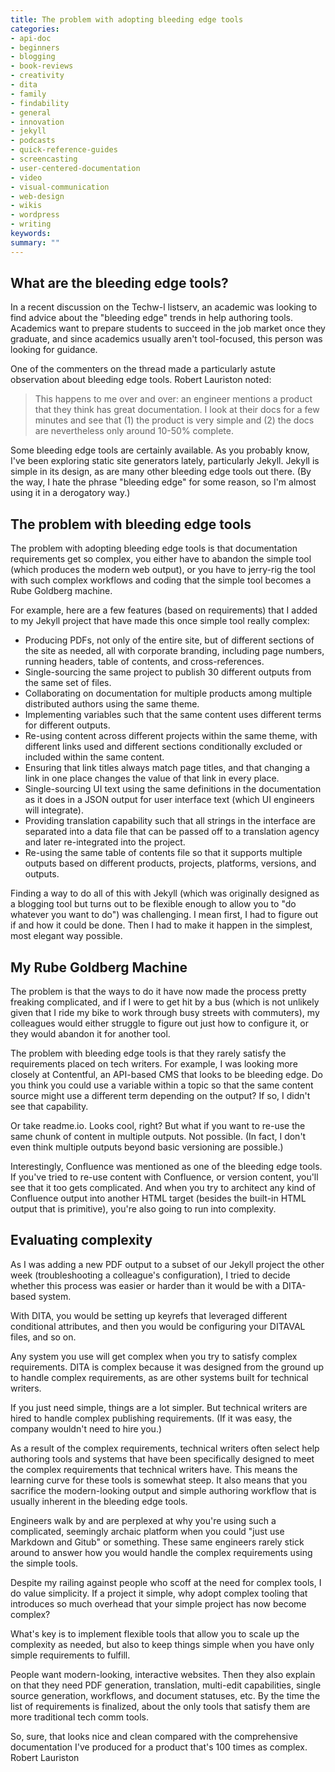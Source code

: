 ```yaml
---
title: The problem with adopting bleeding edge tools
categories:
- api-doc
- beginners
- blogging
- book-reviews
- creativity
- dita
- family
- findability
- general
- innovation
- jekyll
- podcasts
- quick-reference-guides
- screencasting
- user-centered-documentation
- video
- visual-communication
- web-design
- wikis
- wordpress
- writing
keywords: 
summary: ""
---
```


## What are the bleeding edge tools?
In a recent discussion on the Techw-l listserv, an academic was looking to find advice about the "bleeding edge" trends in help authoring tools. Academics want to prepare students to succeed in the job market once they graduate, and since academics usually aren't tool-focused, this person was looking for guidance.

One of the commenters on the thread made a particularly astute observation about bleeding edge tools. Robert Lauriston noted: 

> This happens to me over and over: an engineer mentions a product that they think has great documentation. I look at their docs for a few minutes and see that (1) the product is very simple and (2) the docs are nevertheless only around 10-50% complete.

Some bleeding edge tools are certainly available. As you probably know, I've been exploring static site generators lately, particularly Jekyll. Jekyll is simple in its design, as are many other bleeding edge tools out there. (By the way, I hate the phrase "bleeding edge" for some reason, so I'm almost using it in a derogatory way.)

## The problem with bleeding edge tools

The problem with adopting bleeding edge tools is that documentation requirements get so complex, you either have to abandon the simple tool (which produces the modern web output), or you have to jerry-rig the tool with such complex workflows and coding that the simple tool becomes a Rube Goldberg machine.

For example, here are a few features (based on requirements) that I added to my Jekyll project that have made this once simple tool really complex:

* Producing PDFs, not only of the entire site, but of different sections of the site as needed, all with corporate branding, including page numbers, running headers, table of contents, and cross-references.
* Single-sourcing the same project to publish 30 different outputs from the same set of files.
* Collaborating on documentation for multiple products among multiple distributed authors using the same theme.
* Implementing variables such that the same content uses different terms for different outputs.
* Re-using content across different projects within the same theme, with different links used and different sections conditionally excluded or included within the same content.
* Ensuring that link titles always match page titles, and that changing a link in one place changes the value of that link in every place.
* Single-sourcing UI text using the same definitions in the documentation as it does in a JSON output for user interface text (which UI engineers will integrate).
* Providing translation capability such that all strings in the interface are separated into a data file that can be passed off to a translation agency and later re-integrated into the project.
* Re-using the same table of contents file so that it supports multiple outputs based on different products, projects, platforms, versions, and outputs.

Finding a way to do all of this with Jekyll (which was originally designed as a blogging tool but turns out to be flexible enough to allow you to "do whatever you want to do") was challenging. I mean first, I had to figure out if and how it could be done. Then I had to make it happen in the simplest, most elegant way possible.

## My Rube Goldberg Machine

The problem is that the ways to do it have now made the process pretty freaking complicated, and if I were to get hit by a bus (which is not unlikely given that I ride my bike to work through busy streets with commuters), my colleagues would either struggle to figure out just how to configure it, or they would abandon it for another tool.

The problem with bleeding edge tools is that they rarely satisfy the requirements placed on tech writers. For example, I was looking more closely at Contentful, an API-based CMS that looks to be bleeding edge. Do you think you could use a variable within a topic so that the same content source might use a different term depending on the output? If so, I didn't see that capability.

Or take readme.io. Looks cool, right? But what if you want to re-use the same chunk of content in multiple outputs. Not possible. (In fact, I don't even think multiple outputs beyond basic versioning are possible.) 

Interestingly, Confluence was mentioned as one of the bleeding edge tools. If you've tried to re-use content with Confluence, or version content, you'll see that it too gets complicated. And when you try to architect any kind of Confluence output into another HTML target (besides the built-in HTML output that is primitive), you're also going to run into complexity.

## Evaluating complexity 

As I was adding a new PDF output to a subset of our Jekyll project the other week (troubleshooting a colleague's configuration), I tried to decide whether this process was easier or harder than it would be with a DITA-based system. 

With DITA, you would be setting up keyrefs that leveraged different conditional attributes, and then you would be configuring your DITAVAL files, and so on. 

Any system you use will get complex when you try to satisfy complex requirements. DITA is complex because it was designed from the ground up to handle complex requirements, as are other systems built for technical writers. 

If you just need simple, things are a lot simpler. But technical writers are hired to handle complex publishing requirements. (If it was easy, the company wouldn't need to hire you.)

As a result of the complex requirements, technical writers often select help authoring tools and systems that have been specifically designed to meet the complex requirements that technical writers have. This means the learning curve for these tools is somewhat steep. It also means that you sacrifice the modern-looking output and simple authoring workflow that is usually inherent in the bleeding edge tools. 

Engineers walk by and are perplexed at why you're using such a complicated, seemingly archaic platform when you could "just use Markdown and Gitub" or something. These same engineers rarely stick around to answer how you would handle the complex requirements using the simple tools.

Despite my railing against people who scoff at the need for complex tools, I do value simplicity. If a project it simple, why adopt complex tooling that introduces so much overhead that your simple project has now become complex? 

What's key is to implement flexible tools that allow you to scale up the complexity as needed, but also to keep things simple when you have only simple requirements to fulfill.









People want modern-looking, interactive websites. Then they also explain on that they need PDF generation, translation, multi-edit capabilities, single source generation, workflows, and document statuses, etc. By the time the list of requirements is finalized, about the only tools that satisfy them are more traditional tech comm tools. 




So, sure, that looks nice and clean compared with the comprehensive
documentation I've produced for a product that's 100 times as complex. Robert Lauriston


